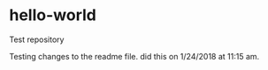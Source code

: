 # hello-world
Test repository

Testing changes to the readme file.  did this on 1/24/2018 at 11:15 am.  
